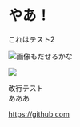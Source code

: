 # やあ！
これはテスト2

![画像もだせるかな](/images/mame77-logo.png)

<img src="/images/mame77-logo.png">

改行テスト<br/>あああ


https://github.com